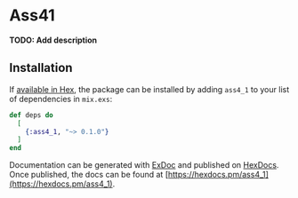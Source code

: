# Ass41

**TODO: Add description**

## Installation

If [available in Hex](https://hex.pm/docs/publish), the package can be installed
by adding `ass4_1` to your list of dependencies in `mix.exs`:

```elixir
def deps do
  [
    {:ass4_1, "~> 0.1.0"}
  ]
end
```

Documentation can be generated with [ExDoc](https://github.com/elixir-lang/ex_doc)
and published on [HexDocs](https://hexdocs.pm). Once published, the docs can
be found at [https://hexdocs.pm/ass4_1](https://hexdocs.pm/ass4_1).

